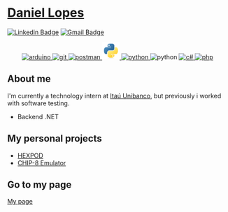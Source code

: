 # [Daniel Lopes](https://danielcreeklear.github.io/DanielCreeklear/)
[![Linkedin Badge](https://img.shields.io/badge/-Daniel-blue?style=flat-square&logo=Linkedin&logoColor=white&link=https://www.linkedin.com/in/ddaniellopessoares/)](https://www.linkedin.com/in/ddaniellopessoares/) 
[![Gmail Badge](https://img.shields.io/badge/-ddanielssoares@gmail.com-c14438?style=flat-square&logo=Gmail&logoColor=white&link=mailto:ddanielssoares@gmail.com)](mailto:ddanielssoares@gmail.com)

<!--- Skills --->
<p align="center"> 
   <a href="https://www.arduino.cc/" target="_blank"> <img src="https://cdn.worldvectorlogo.com/logos/arduino-1.svg" alt="arduino" width="40" height="40" /> </a> 
   <a href="https://git-scm.com/" target="_blank"> <img src="https://www.vectorlogo.zone/logos/git-scm/git-scm-icon.svg" alt="git" width="40" height="40" /> </a>
   <a href="https://postman.com" target="_blank"> <img src="https://www.vectorlogo.zone/logos/getpostman/getpostman-icon.svg" alt="postman" width="40" height="40" /> </a> 
   <a href="https://www.python.org" target="_blank"> <img src="https://raw.githubusercontent.com/devicons/devicon/master/icons/python/python-original.svg" alt="python" width="40" height="40" /> </a> 
   <a href="https://jupyter.org/" target="_blank"> <img src="https://www.vectorlogo.zone/logos/jupyter/jupyter-icon.svg" alt="python" width="40" height="40" /> </a> 
   <a target="_blank"> <img src="https://cdn.worldvectorlogo.com/logos/c.svg" alt="python" width="40" height="40" /> </a>
   <a href="https://docs.microsoft.com/pt-br/dotnet/csharp/" target="_blank"> <img src="https://cdn.worldvectorlogo.com/logos/c--4.svg" alt="c#" width="40" height="40" /> </a>
   <a href="https://www.php.net/" target="_blank"> <img src="https://cdn.worldvectorlogo.com/logos/php-1.svg" alt="php" width="40" height="40" /> </a>
</p>

## About me
I'm currently a technology intern at [Itaú Unibanco](https://www.itau.com.br/),
but previously i worked with software testing.

- Backend .NET

## My personal projects
  * [HEXPOD](https://github.com/DanielCreeklear/HEXPOD)
  * [CHIP-8 Emulator](https://github.com/DanielCreeklear/chip8_emulator)

## Go to my page
[My page](https://danielcreeklear.github.io/DanielCreeklear/)
